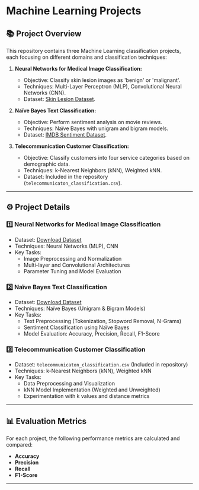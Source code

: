 # Machine Learning  Projects

## 📚 Project Overview
This repository contains three Machine Learning classification projects, each focusing on different domains and classification techniques:

1. **Neural Networks for Medical Image Classification:**  
   - Objective: Classify skin lesion images as 'benign' or 'malignant'.  
   - Techniques: Multi-Layer Perceptron (MLP), Convolutional Neural Networks (CNN).  
   - Dataset: [Skin Lesion Dataset](https://drive.google.com/file/d/171h-C3jDn-1HYqHslWh0LNn0OM-H5cGY/view).  

2. **Naïve Bayes Text Classification:**  
   - Objective: Perform sentiment analysis on movie reviews.  
   - Techniques: Naïve Bayes with unigram and bigram models.  
   - Dataset: [IMDB Sentiment Dataset](https://ai.stanford.edu/~amaas/data/sentiment/).  

3. **Telecommunication Customer Classification:**  
   - Objective: Classify customers into four service categories based on demographic data.  
   - Techniques: k-Nearest Neighbors (kNN), Weighted kNN.  
   - Dataset: Included in the repository (`telecommunicaton_classification.csv`).  

---

## ⚙️ Project Details

### 1️⃣ **Neural Networks for Medical Image Classification**
- Dataset: [Download Dataset](https://drive.google.com/file/d/171h-C3jDn-1HYqHslWh0LNn0OM-H5cGY/view)  
- Techniques: Neural Networks (MLP), CNN  
- Key Tasks:  
   - Image Preprocessing and Normalization  
   - Multi-layer and Convolutional Architectures  
   - Parameter Tuning and Model Evaluation  

### 2️⃣ **Naïve Bayes Text Classification**
- Dataset: [Download Dataset](https://ai.stanford.edu/~amaas/data/sentiment/)  
- Techniques: Naïve Bayes (Unigram & Bigram Models)  
- Key Tasks:  
   - Text Preprocessing (Tokenization, Stopword Removal, N-Grams)  
   - Sentiment Classification using Naïve Bayes  
   - Model Evaluation: Accuracy, Precision, Recall, F1-Score  

### 3️⃣ **Telecommunication Customer Classification**
- Dataset: `telecommunicaton_classification.csv` (Included in repository)  
- Techniques: k-Nearest Neighbors (kNN), Weighted kNN  
- Key Tasks:  
   - Data Preprocessing and Visualization  
   - kNN Model Implementation (Weighted and Unweighted)  
   - Experimentation with k values and distance metrics  

---

## 📊 Evaluation Metrics
For each project, the following performance metrics are calculated and compared:  
- **Accuracy**  
- **Precision**  
- **Recall**  
- **F1-Score**

---


